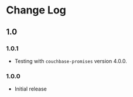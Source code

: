 # Change Log

## 1.0

### 1.0.1

  * Testing with `couchbase-promises` version 4.0.0.

### 1.0.0

  * Initial release
